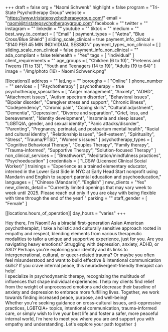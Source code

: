 +++
draft = false
org = "Naomi Schwenk"
highlight = false
program = "Tri-State Psychotherapy Group"
website = "https://www.tristatepsychotherapygroup.com/"
email = "naomi@tristatepsychotherapygroup.com"
facebook = ""
twitter = ""
instagram = ""
linkedin = ""
youtube = ""
tiktok = ""
medium = ""
best_way_to_contact = [ "Email" ]
payment_types = [ "Aetna", "Blue Cross/Blue Shield" ]
sliding_scale_clinical = true
payment_info_clinical = "$140 PER 45 MIN INDIVIDUAL SESSION"
payment_types_non_clinical = [ ]
sliding_scale_non_clinical = false
payment_info_non_clinical = ""
ada_compliant = false
telehealth = "Yes"
tags = [ "individual" ]
client_requirements = ""
age_groups = [
  "Children (6 to 10)",
  "Preteens and Tweens (11 to 13)",
  "Youth and Teenagers (14 to 19)",
  "Adults (19 to 64)"
]
image = "/img/photo (16) - Naomi Schwenk.png"

[[locations]]
address = ""
latLng = ""
boroughs = [ "Online" ]
phone_number = ""
services = [ "Psychotherapy" ]
psychotherapy = true
psychotherapy_specialties = [
  "Anger management",
  "Anxiety",
  "ADHD",
  "Attachment issues",
  "Autism spectrum disorder",
  "Behavioral issues",
  "Bipolar disorder",
  "Caregiver stress and support",
  "Chronic illness",
  "Codependency",
  "Chronic pain",
  "Coping skills",
  "Cultural adjustment",
  "Dementia",
  "Depression",
  "Divorce and separation",
  "Grief, loss, and bereavement",
  "Identity development",
  "Insomnia and sleep issues",
  "LGBTQIA, gender, and sexual identity",
  "Panic attacks/disorder",
  "Parenting",
  "Pregnancy, perinatal, and postpartum mental health",
  "Racial and cultural identity",
  "Relationship issues",
  "Self-esteem",
  "Spirituality",
  "Stress",
  "Trauma/PTSD",
  "Women's issues"
]
psychotherapy_types = [
  "Cognitive Behavioral Therapy",
  "Couples Therapy",
  "Family therapy",
  "Trauma-informed",
  "Supportive Therapy",
  "Solution-focused Therapy"
]
non_clinical_services = [
  "Breathwork",
  "Meditation/mindfulness practices",
  "Psychoeducation"
]
credentials = [ "LCSW (Licensed Clinical Social Worker)" ]
trainings = "Experience as a trained elementary educator, interned in the Lower East Side in NYC at Early Head Start nonprofit using Mandarin and English to support parental education and psychoeducation,"
languages = [ "Chinese (Mandarin)", "English" ]
new_clients = "Yes"
new_clients_detail = "Currently limited openings that may vary week to week until 2025. Please reach out only if you are okay with being flexible with time through the end of the year! "
parking = ""
staff_gender = [ "Female" ]

  [[locations.hours_of_operation]]
  day_hours = "varies"
+++


Hey there, I’m Naomi! As a biracial first-generation Asian American psychotherapist, I take a holistic and culturally sensitive approach rooted in empathy and respect, blending elements from various therapeutic modalities to tailor a unique and supportive experience, just for you. Are you navigating heavy emotions? Struggling with depression, anxiety, ADHD, or ASD? Perhaps you're exploring your identity and its links to intergenerational, cultural, or queer-related trauma? Or maybe you often feel misunderstood and want to build effective & intentional communication skills? If you crave internal peace, this neurodivergent-friendly therapist can help! <br>
I specialize in psychodynamic therapy, recognizing the multitude of influences that shape individual experiences. I help my clients find relief from the weight of unprocessed emotions and decrease their baseline of anxiety and depression to embrace more fulfilling lives. Together, we work towards finding increased peace, purpose, and well-being! <br>
Whether you're seeking guidance on cross-cultural issues, anti-oppressive practices, LGBTQIA+ topics, intentional communication, trauma-informed care, or simply wish to live your best life and foster a safer, more peaceful internal world, I’m here to meet you where you are and support you with empathy and understanding. Let's explore your path together :) <br>
